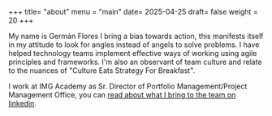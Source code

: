 +++
title= "about"
menu = "main"
date= 2025-04-25
draft= false
weight = 20
+++

My name is Germán Flores I bring a bias towards action, this manifests itself in my attitude to look for angles instead of angels to solve problems. I have helped technology teams implement effective ways of working using agile principles and frameworks. I'm also an observant of team culture and relate to the nuances of "Culture Eats Strategy For Breakfast".

I work at IMG Academy as Sr. Director of Portfolio Management/Project Management Office, you can [read about what I bring to the team on linkedin](https://www.linkedin.com/in/germanflores).